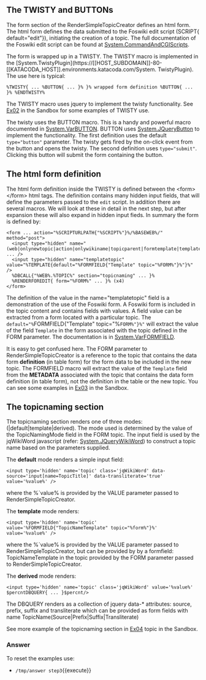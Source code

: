 <!-- Scenario text goes here -->
## The TWISTY and BUTTONs
The form section of the RenderSimpleTopicCreator defines an html form. The html form defines the data submitted to the Foswiki edit script (SCRIPT{ default="edit"}), initiating the creation of a topic. The full documentation of the Foswiki edit script can be found at [System.CommandAndCGIScripts](https://[[HOST_SUBDOMAIN]]-80-[[KATACODA_HOST]].environments.katacoda.com/System.CommandAndCGIScripts#A_61edit_61).

The form is wrapped up in a TWISTY. The TWISTY macro is implemented in the [System.TwistyPlugin](https://[[HOST_SUBDOMAIN]]-80-[[KATACODA_HOST]].environments.katacoda.com/System. TwistyPlugin). The use here is typical: 
```
%TWISTY{ ... %BUTTON{ ... }% }% wrapped form definition %BUTTON{ ... }% %ENDTWISTY%
```

The TWISTY macro uses jquery to implement the twisty functionality. See [Ex02](https://[[HOST_SUBDOMAIN]]-80-[[KATACODA_HOST]].environments.katacoda.com/Sandbox.Ex02) in the Sandbox for some examples of TWISTY use.

The twisty uses the BUTTON macro. This is a handy and powerful macro  documented in [System.VarBUTTON](https://[[HOST_SUBDOMAIN]]-80-[[KATACODA_HOST]].environments.katacoda.com/System.VarBUTTON). BUTTON uses [System.JQueryButton](https://[[HOST_SUBDOMAIN]]-80-[[KATACODA_HOST]].environments.katacoda.com/System.JQueryButton) to implement the functionality. The first definition uses the default `type="button"` parameter. The twisty gets fired by the on-click event from the button and opens the twisty. The second definition uses `type="submit"`. Clicking this button will submit the form containing the button.

## The html form definition
The html form definition inside the TWISTY is defined between the &lt;form> &lt;/form> html tags. The definition contains many hidden input fields, that will define the parameters passed to the `edit` script. In addition there are several macros. We will look at these in detail in the next step, but after expansion these will also expand in hidden input fieds. In summary the form is defined by:
```
<form ... action="%SCRIPTURLPATH{"%SCRIPT%"}%/%BASEWEB%/" method="post">
  <input type="hidden" name="(web|onlynewtopic|action|onlywikiname|topicparent|formtemplate|template)" ... />
  <input type="hidden" name="templatetopic" value="%TEMPLATE{default="%FORMFIELD{"Template" topic="%FORM%"}%"}%" />
  %DBCALL{"%WEB%.%TOPIC%" section="topicnaming" ... }%
  %RENDERFOREDIT{ form="%FORM%" ... }% (x4)
</form>
```

The definition of the value in the name="templatetopic" field is a demonstration of the use of the Foswiki form. A Foswiki form is included in the topic content and contains fields with values. A field value can be extracted from a form located with a particular topic. The `default="%`FORMFIELD{"Template" topic="%`FORM%"}%"` will extract the value of the field `Template` in the form associated with the topic defined in the FORM parameter. The documentation is in [System.VarFORMFIELD](https://[[HOST_SUBDOMAIN]]-80-[[KATACODA_HOST]].environments.katacoda.com/System.VarFORMFIELD).

It is easy to get confused here. The FORM parameter to RenderSimpleTopicCreator is a reference to the topic that contains the data form **definition** (in table form) for the form data to be included in the new topic. The FORMFIELD macro will extract the value of the `Template` field from the **METADATA** associated with the topic that contains the data form definition (in table form), not the definition in the table or the new topic. You can see some examples in [Ex03](https://[[HOST_SUBDOMAIN]]-80-[[KATACODA_HOST]].environments.katacoda.com/Sandbox.Ex03) in the Sandbox.

## The topicnaming section
The topicnaming section renders one of three modes: (|default|template|derived). The mode used is determined by the value of the TopicNamingMode field in the FORM topic. The input field is used by the jqWikiWord javascript (refer: [System.JQueryWikiWord](https://[[HOST_SUBDOMAIN]]-80-[[KATACODA_HOST]].environments.katacoda.com/System.JQueryWikiWord)) to construct a topic name based on the parameters supplied.

The **default** mode  renders a simple input field:
```
<input type='hidden' name='topic' class='jqWikiWord' data-source='input[name=TopicTitle]' data-transliterate='true' value='%value%' />
```
 where the %`value% is provided by the VALUE parameter passed to RenderSimpleTopicCreator.

The **template** mode renders: 
```
<input type='hidden' name='topic' value='%FORMFIELD{"TopicNameTemplate" topic="%form%"}%' value='%value%' />
```
 where the %`value% is provided by the VALUE parameter passed to RenderSimpleTopicCreator, but can be provided by by a formfield: TopicNameTemplate in the topic provided by the FORM parameter passed to RenderSimpleTopicCreator.

The **derived** mode renders:
```
<input type='hidden' name='topic' class='jqWikiWord' value='%value%' $percntDBQUERY{ ... }$percnt/>
```
The DBQUERY renders as a collection of jquery data-* attributes: source, prefix, suffix and transliterate which can be provided as form fields with name TopicName(Source|Prefix|Suffix|Transliterate)

See more example of the topicnaming section in [Ex04](https://[[HOST_SUBDOMAIN]]-80-[[KATACODA_HOST]].environments.katacoda.com/Sandbox.Ex04) topic in the Sandbox.







### Answer
<!-- Solution text (if any) goes here -->
To reset the examples use:
* `/tmp/answer step3`{{execute}}





